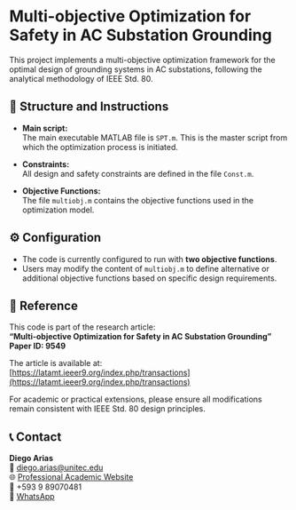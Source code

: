 # Multi-objective Optimization for Safety in AC Substation Grounding

This project implements a multi-objective optimization framework for the optimal design of grounding systems in AC substations, following the analytical methodology of IEEE Std. 80.

## 🔧 Structure and Instructions

- **Main script:**  
  The main executable MATLAB file is `SPT.m`. This is the master script from which the optimization process is initiated.

- **Constraints:**  
  All design and safety constraints are defined in the file `Const.m`.

- **Objective Functions:**  
  The file `multiobj.m` contains the objective functions used in the optimization model.

## ⚙️ Configuration

- The code is currently configured to run with **two objective functions**.
- Users may modify the content of `multiobj.m` to define alternative or additional objective functions based on specific design requirements.

## 📘 Reference

This code is part of the research article:  
**“Multi-objective Optimization for Safety in AC Substation Grounding”**  
**Paper ID: 9549**

The article is available at:  
[https://latamt.ieeer9.org/index.php/transactions](https://latamt.ieeer9.org/index.php/transactions)

For academic or practical extensions, please ensure all modifications remain consistent with IEEE Std. 80 design principles.

## 📞 Contact

**Diego Arias**  
📧 diego.arias@unitec.edu  
🌐 [Professional Academic Website](https://linktr.ee/diegoariascazco)  
📱 +593 9 89070481  
💬 [WhatsApp](https://wa.me/593989070481)
